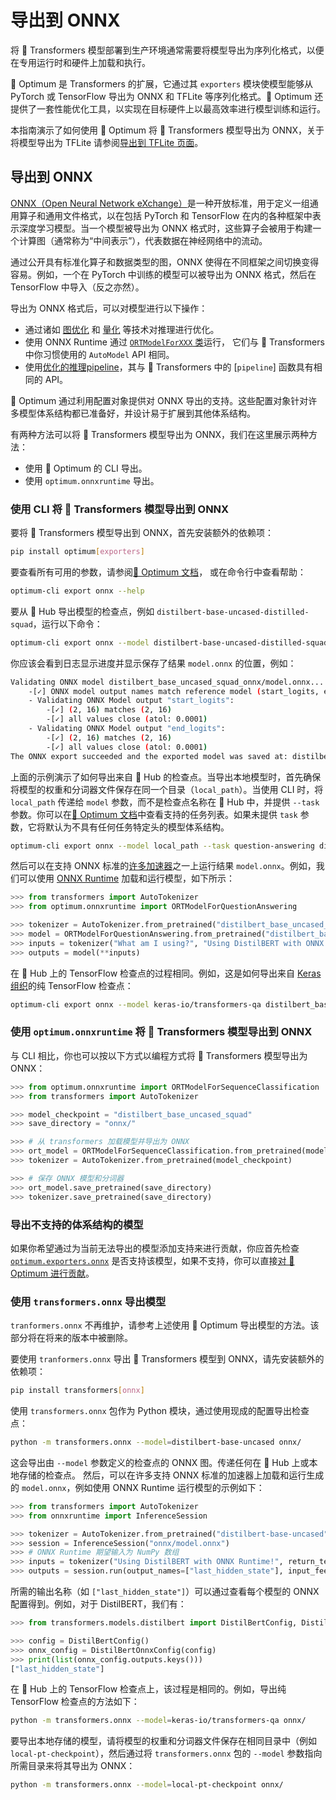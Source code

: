 <!--著作权 2020 年 HuggingFace 团队保留所有权利。

根据 Apache 许可证第 2.0 版（“许可证”），除非符合许可证的要求，否则不得使用此文件。
可以在以下位置获得许可证的副本：

http://www.apache.org/licenses/LICENSE-2.0

除非适用法律要求或书面同意，按原样发布的软件分发在“即使在没有任何担保或条件的情况下，在
基础”基础上。请参阅许可证下的特定语言以及许可限制等错误。

⚠️ 请注意这个文件是在 Markdown 中，但包含我们的文档构建器（类似于 MDX）的特定语法，这可能不会在你的 Markdown 查看器中正确显示。

-->

# 导出到 ONNX

将 🤗 Transformers 模型部署到生产环境通常需要将模型导出为序列化格式，以便在专用运行时和硬件上加载和执行。

🤗 Optimum 是 Transformers 的扩展，它通过其 `exporters` 模块使模型能够从 PyTorch 或 TensorFlow 导出为 ONNX 和 TFLite 等序列化格式。🤗 Optimum 还提供了一套性能优化工具，以实现在目标硬件上以最高效率进行模型训练和运行。

本指南演示了如何使用 🤗 Optimum 将 🤗 Transformers 模型导出为 ONNX，关于将模型导出为 TFLite 请参阅[导出到 TFLite 页面](tflite.md)。

## 导出到 ONNX

[ONNX（Open Neural Network eXchange）](http://onnx.ai)是一种开放标准，用于定义一组通用算子和通用文件格式，以在包括 PyTorch 和 TensorFlow 在内的各种框架中表示深度学习模型。当一个模型被导出为 ONNX 格式时，这些算子会被用于构建一个计算图（通常称为“中间表示”），代表数据在神经网络中的流动。

通过公开具有标准化算子和数据类型的图，ONNX 使得在不同框架之间切换变得容易。例如，一个在 PyTorch 中训练的模型可以被导出为 ONNX 格式，然后在 TensorFlow 中导入（反之亦然）。

导出为 ONNX 格式后，可以对模型进行以下操作：
- 通过诸如 [图优化](https://huggingface.co/docs/optimum/onnxruntime/usage_guides/optimization) 和 [量化](https://huggingface.co/docs/optimum/onnxruntime/usage_guides/quantization) 等技术对推理进行优化。
- 使用 ONNX Runtime 通过 [`ORTModelForXXX` 类](https://huggingface.co/docs/optimum/onnxruntime/package_reference/modeling_ort)运行，
它们与 🤗 Transformers 中你习惯使用的 `AutoModel` API 相同。
- 使用[优化的推理pipeline](https://huggingface.co/docs/optimum/main/en/onnxruntime/usage_guides/pipelines)，其与 🤗 Transformers 中的 [`pipeline`] 函数具有相同的 API。

🤗 Optimum 通过利用配置对象提供对 ONNX 导出的支持。这些配置对象针对许多模型体系结构都已准备好，并设计易于扩展到其他体系结构。

有两种方法可以将 🤗 Transformers 模型导出为 ONNX，我们在这里展示两种方法：

- 使用 🤗 Optimum 的 CLI 导出。
- 使用 `optimum.onnxruntime` 导出。

### 使用 CLI 将 🤗 Transformers 模型导出到 ONNX

要将 🤗 Transformers 模型导出到 ONNX，首先安装额外的依赖项：

```bash
pip install optimum[exporters]
```

要查看所有可用的参数，请参阅[🤗 Optimum 文档](https://huggingface.co/docs/optimum/exporters/onnx/usage_guides/export_a_model#exporting-a-model-to-onnx-using-the-cli)，
或在命令行中查看帮助：

```bash
optimum-cli export onnx --help
```

要从 🤗 Hub 导出模型的检查点，例如 `distilbert-base-uncased-distilled-squad`，运行以下命令：

```bash
optimum-cli export onnx --model distilbert-base-uncased-distilled-squad distilbert_base_uncased_squad_onnx/
```

你应该会看到日志显示进度并显示保存了结果 `model.onnx` 的位置，例如：

```bash
Validating ONNX model distilbert_base_uncased_squad_onnx/model.onnx...
	-[✓] ONNX model output names match reference model (start_logits, end_logits)
	- Validating ONNX Model output "start_logits":
		-[✓] (2, 16) matches (2, 16)
		-[✓] all values close (atol: 0.0001)
	- Validating ONNX Model output "end_logits":
		-[✓] (2, 16) matches (2, 16)
		-[✓] all values close (atol: 0.0001)
The ONNX export succeeded and the exported model was saved at: distilbert_base_uncased_squad_onnx
```

上面的示例演示了如何导出来自 🤗 Hub 的检查点。当导出本地模型时，首先确保将模型的权重和分词器文件保存在同一个目录（`local_path`）。当使用 CLI 时，将 `local_path` 传递给 `model` 参数，而不是检查点名称在 🤗 Hub 中，并提供 `--task` 参数。你可以在[🤗 Optimum 文档](https://huggingface.co/docs/optimum/exporters/task_manager)中查看支持的任务列表。如果未提供 `task` 参数，它将默认为不具有任何任务特定头的模型体系结构。

```bash
optimum-cli export onnx --model local_path --task question-answering distilbert_base_uncased_squad_onnx/
```

然后可以在支持 ONNX 标准的[许多加速器](https://onnx.ai/supported-tools.html#deployModel)之一上运行结果 `model.onnx`。例如，我们可以使用 [ONNX Runtime](https://onnxruntime.ai/) 加载和运行模型，如下所示：

```python
>>> from transformers import AutoTokenizer
>>> from optimum.onnxruntime import ORTModelForQuestionAnswering

>>> tokenizer = AutoTokenizer.from_pretrained("distilbert_base_uncased_squad_onnx")
>>> model = ORTModelForQuestionAnswering.from_pretrained("distilbert_base_uncased_squad_onnx")
>>> inputs = tokenizer("What am I using?", "Using DistilBERT with ONNX Runtime!", return_tensors="pt")
>>> outputs = model(**inputs)
```

在 🤗 Hub 上的 TensorFlow 检查点的过程相同。例如，这是如何导出来自 [Keras 组织](https://huggingface.co/keras-io)的纯 TensorFlow 检查点：

```bash
optimum-cli export onnx --model keras-io/transformers-qa distilbert_base_cased_squad_onnx/
```

### 使用 `optimum.onnxruntime` 将 🤗 Transformers 模型导出到 ONNX

与 CLI 相比，你也可以按以下方式以编程方式将 🤗 Transformers 模型导出为 ONNX：

```python
>>> from optimum.onnxruntime import ORTModelForSequenceClassification
>>> from transformers import AutoTokenizer

>>> model_checkpoint = "distilbert_base_uncased_squad"
>>> save_directory = "onnx/"

>>> # 从 transformers 加载模型并导出为 ONNX
>>> ort_model = ORTModelForSequenceClassification.from_pretrained(model_checkpoint, export=True)
>>> tokenizer = AutoTokenizer.from_pretrained(model_checkpoint)

>>> # 保存 ONNX 模型和分词器
>>> ort_model.save_pretrained(save_directory)
>>> tokenizer.save_pretrained(save_directory)
```

### 导出不支持的体系结构的模型

如果你希望通过为当前无法导出的模型添加支持来进行贡献，你应首先检查 [`optimum.exporters.onnx`](https://huggingface.co/docs/optimum/exporters/onnx/overview) 是否支持该模型，如果不支持，你可以直接[对 🤗 Optimum 进行贡献](https://huggingface.co/docs/optimum/exporters/onnx/usage_guides/contribute)。

### 使用 `transformers.onnx` 导出模型

<Tip warning={true}>

`tranformers.onnx` 不再维护，请参考上述使用 🤗 Optimum 导出模型的方法。该部分将在将来的版本中被删除。

</Tip>

要使用 `tranformers.onnx` 导出 🤗 Transformers 模型到 ONNX，请先安装额外的依赖项：

```bash
pip install transformers[onnx]
```

使用 `transformers.onnx` 包作为 Python 模块，通过使用现成的配置导出检查点：

```bash
python -m transformers.onnx --model=distilbert-base-uncased onnx/
```

这会导出由 `--model` 参数定义的检查点的 ONNX 图。传递任何在 🤗 Hub 上或本地存储的检查点。
然后，可以在许多支持 ONNX 标准的加速器上加载和运行生成的 `model.onnx`，例如使用 ONNX Runtime 运行模型的示例如下：

```python
>>> from transformers import AutoTokenizer
>>> from onnxruntime import InferenceSession

>>> tokenizer = AutoTokenizer.from_pretrained("distilbert-base-uncased")
>>> session = InferenceSession("onnx/model.onnx")
>>> # ONNX Runtime 期望输入为 NumPy 数组
>>> inputs = tokenizer("Using DistilBERT with ONNX Runtime!", return_tensors="np")
>>> outputs = session.run(output_names=["last_hidden_state"], input_feed=dict(inputs))
```

所需的输出名称（如 `["last_hidden_state"]`）可以通过查看每个模型的 ONNX 配置得到。例如，对于 DistilBERT，我们有：

```python
>>> from transformers.models.distilbert import DistilBertConfig, DistilBertOnnxConfig

>>> config = DistilBertConfig()
>>> onnx_config = DistilBertOnnxConfig(config)
>>> print(list(onnx_config.outputs.keys()))
["last_hidden_state"]
```

在 🤗 Hub 上的 TensorFlow 检查点上，该过程是相同的。例如，导出纯 TensorFlow 检查点的方法如下：

```bash
python -m transformers.onnx --model=keras-io/transformers-qa onnx/
```

要导出本地存储的模型，请将模型的权重和分词器文件保存在相同目录中（例如 `local-pt-checkpoint`），然后通过将 `transformers.onnx` 包的 `--model` 参数指向所需目录来将其导出为 ONNX：

```bash
python -m transformers.onnx --model=local-pt-checkpoint onnx/
```